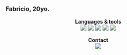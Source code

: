 ### Fabricio, 20yo.
 
<!--
**fabriciohrq/fabriciohrq** is a ✨ _special_ ✨ repository because its `README.md` (this file) appears on your GitHub profile.

Here are some ideas to get you started:

- 🔭 I’m currently working on ...
- 🌱 I’m currently learning ...
- 👯 I’m looking to collaborate on ...
- 🤔 I’m looking for help with ...
- 💬 Ask me about ...
- 📫 How to reach me: ...
- 😄 Pronouns: ...
- ⚡ Fun fact: ...
-->
<p align="center">
 <b>Languages & tools</b> <br>

 <img src="https://img.shields.io/badge/CSS3-1572B6?style=for-the-badge&logo=css3&logoColor=white">
 <img src="https://img.shields.io/badge/HTML5-E34F26?style=for-the-badge&logo=html5&logoColor=white">
 <img src="https://img.shields.io/badge/JavaScript-323330?style=for-the-badge&logo=javascript&logoColor=F7DF1E">
 <img src="https://img.shields.io/badge/PHP-777BB4?style=for-the-badge&logo=php&logoColor=white">
 <img src="https://img.shields.io/badge/Bootstrap-563D7C?style=for-the-badge&logo=bootstrap&logoColor=white">
</p>

<!-- 
<p align="center">
 <b>Learning</b> <br>
</p>
-->

<p align="center">
 <b>Contact</b> <br>
 <a align="center" href="www.linkedin.com/in/fabriciohsantos/" target="_blank"><img src="https://img.shields.io/badge/-LinkedIn-%230077B5?style=for-the-badge&logo=linkedin&logoColor=white" target="_blank"></a>
 <!-- <a align="center" href="https://steamcommunity.com/id/hwkng01/" target="_blank"><img src="https://img.shields.io/badge/Steam-000000?style=for-the-badge&logo=steam&logoColor=white"></a> -->
</p>

<!-- <p align="center">
 <b>Games</b> <br>
 <a align="center" href="https://steamcommunity.com/id/hwkng01/" target="_blank"><img src="https://img.shields.io/badge/Steam-000000?style=for-the-badge&logo=steam&logoColor=white"></a>
 <a align="center" href="" target="_blank"><img src=""></a>
</p>

<!-- <div>
<a href="https://github.com/fabriciohrq">
<img height="180em" src="https://github-readme-stats.vercel.app/api/top-langs/?username=fabriciohrq&layout=compact&langs_count=7&theme=dracula"/>
<img height="180em" src="https://github-readme-stats.vercel.app/api?username=fabriciohrq&show_icons=true&theme=dracula&include_all_commits=true&count_private=true"/>
</div> -->
